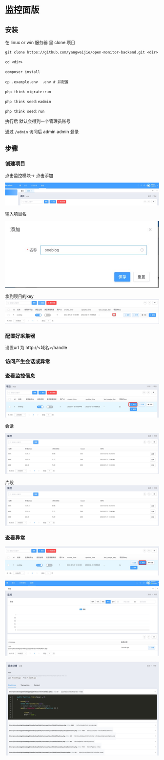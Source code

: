 # 监控面版

## 安装

在 linux or win 服务器 里 clone 项目 

~~~ shell
git clone https://github.com/yangweijie/open-monitor-backend.git <dir>

cd <dir>

composer install

cp .example.env  .env # 并配置

php think migrate:run 

php think seed:eadmin

php think seed:run

~~~

执行后 默认会得到一个管理员账号 

通过 `/admin` 访问后 admin admin 登录

## 步骤

### 创建项目

点击监控模块-> 点击添加

![创建项目](./images/20220223141421.jpg "1")

输入项目名

![创建项目](./images/20220223141815.jpg "2")

拿到项目的key
![获取项目的key](./images/20220223141923.jpg "key")

### 配置好采集器

设置url 为 http://<域名>/handle


### 访问产生会话或异常

### 查看监控信息

![查看监控1](./images/20220223155503.jpg "查看监控")

会话

![查看监控2](./images/20220223155521.jpg "会话")

片段
![查看监控3](./images/20220223155521.jpg "片段")


### 查看异常

![入口](./images/20220223155808.jpg "入口")

![列表](./images/20220223160100.jpg "异常列表")

![详情](./images/20220223160122.jpg "异常详情")